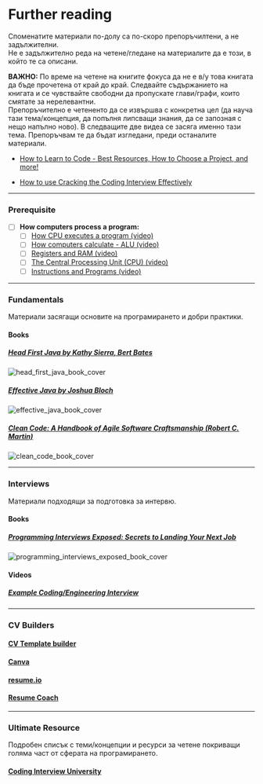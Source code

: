 # Further reading

Споменатите материали по-долу са по-скоро препоръчилтени, а не задължителни.  
Не е задължително реда на четене/гледане на материалите да е този, в който те са описани.

**ВАЖНО:** По време на четене на книгите фокуса да не е в/у това книгата да бъде прочетена от край до край.
Следвайте съдържанието на книгата и се чувствайте свободни да пропускате глави/графи, които смятате за нерелевантни.  
Препоръчително е четененто да се извършва с конкретна цел (да науча тази тема/концепция, да попълня липсващи знания, 
да се запозная с нещо напълно ново). В следващите две видеа се засяга именно тази тема. Препоръчвам те да бъдат изгледани,
преди останалите материали.

- [How to Learn to Code - Best Resources, How to Choose a Project, and more!](https://www.youtube.com/watch?v=WKuNWrxuJ9g)

- [How to use Cracking the Coding Interview Effectively](https://www.youtube.com/watch?v=xAxgzrj8zgU)

___

### Prerequisite

- [ ] **How computers process a program:**
    - [ ] [How CPU executes a program (video)](https://www.youtube.com/watch?v=XM4lGflQFvA)
    - [ ] [How computers calculate - ALU (video)](https://youtu.be/1I5ZMmrOfnA)
    - [ ] [Registers and RAM (video)](https://youtu.be/fpnE6UAfbtU)
    - [ ] [The Central Processing Unit (CPU) (video)](https://youtu.be/FZGugFqdr60)
    - [ ] [Instructions and Programs (video)](https://youtu.be/zltgXvg6r3k)

___

### Fundamentals

Материали засягащи основите на програмирането и добри практики.


#### Books

##### [Head First Java by Kathy Sierra, Bert Bates](https://s3-ap-southeast-1.amazonaws.com/tv-prod/documents/5570-HeadFirstJava2ndEdition.pdf)

![head_first_java_book_cover](./assets/further_reading/head_first_java_book_cover.jpg)

##### [Effective Java by Joshua Bloch](https://kea.nu/files/textbooks/new/Effective%20Java%20%282017%2C%20Addison-Wesley%29.pdf)

![effective_java_book_cover](./assets/further_reading/effective_java_book_cover.jpg)

##### [Clean Code: A Handbook of Agile Software Craftsmanship (Robert C. Martin)](https://www.investigatii.md/uploads/resurse/Clean_Code.pdf)

![clean_code_book_cover](./assets/further_reading/clean_code_book_cover.jpg)

___

### Interviews

Материали подходящи за подготовка за интервю.


#### Books

##### [Programming Interviews Exposed: Secrets to Landing Your Next Job]()

![programming_interviews_exposed_book_cover](./assets/further_reading/programming_interviews_exposed_book_cover.jpg)

#### Videos

##### [Example Coding/Engineering Interview](https://www.youtube.com/watch?v=XKu_SEDAykw)

___

### CV Builders


#### [CV Template builder](https://www.cv-template.com/en)

#### [Canva](https://www.canva.com/create/resumes/)

#### [resume.io](https://resume.io/)

#### [Resume Coach](https://www.resumecoach.com)

___

### Ultimate Resource

Подробен списък с теми/концепции и ресурси за четене покриващи голяма част от сферата на програмирането.

#### [Coding Interview University](https://github.com/jwasham/coding-interview-university)
